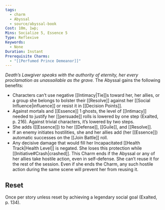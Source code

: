 ```yaml
---
tags:
  - charm
  - Abyssal
  - source/abyssal-book
Cost: 10m, 1wp; 
Mins: Socialize 5, Essence 5
Type: Reflexive
Keywords:
  - None
Duration: Instant
Prerequisite Charms:
  - "[[Perfumed Prince Demeanor]]"
---
```

*Death’s Lawgiver speaks with the authority of eternity, her every proclamation as unassailable as the grave.*
The Abyssal gains the following benefits:
 - Characters can’t use negative [[Intimacy|Tie]]s toward her, her allies, or a group she belongs to bolster their [[Resolve]] against her [[Social Influence|influence]] or resist it in [[Decision Points]].
 - Against mortals and [[Essence]] 1 ghosts, the level of [[Intimacy]] needed to justify her [[persuade]] rolls is lowered by one step (Exalted, p. 216). Against trivial characters, it’s lowered by two steps.
 - She adds ([[Essence]]) to her [[Defense]], [[Guile]], and [[Resolve]].
 - If an enemy initiates hostilities, she and her allies add (her [[Essence]]) automatic successes on the [[Join Battle]] roll.
 - Any decisive damage that would fill her Incapacitated [[Health Track|Health Level]] is negated. She loses this protection while [[Initiative#Crash|crashed]].
This Charm ends if the Abyssal or any of her allies take hostile action, even in self-defense. She can’t reuse it for the rest of the session. Even if she ends the Charm, any such hostile action during the same scene will prevent her from reusing it.
## Reset 
Once per story unless reset by achieving a legendary social goal (Exalted, p. 134).